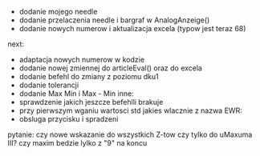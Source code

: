 - dodanie mojego needle
- dodanie przelaczenia needle i bargraf w AnalogAnzeige()
- dodanie nowych numerow i aktualizacja excela (typow jest teraz 68)

next:
- adaptacja nowych numerow w kodzie
- dodanie nowej zmiennej do articleEval() oraz do excela
- dodanie befehl do zmiany z poziomu dku1
- dodanie tolerancji
- dodanie Max Min i Max - Min
inne:
- sprawdzenie jakich jeszcze befehlli brakuje
- przy pierwszym wganiu wartosci std jakies wlacznie z nazwa
EWR:
- obsluga przycisku i spradzeni

pytanie:
czy nowe wskazanie do wszystkich Z-tow czy tylko do uMaxuma III?
czy maxim bedzie lylko z "9" na koncu
